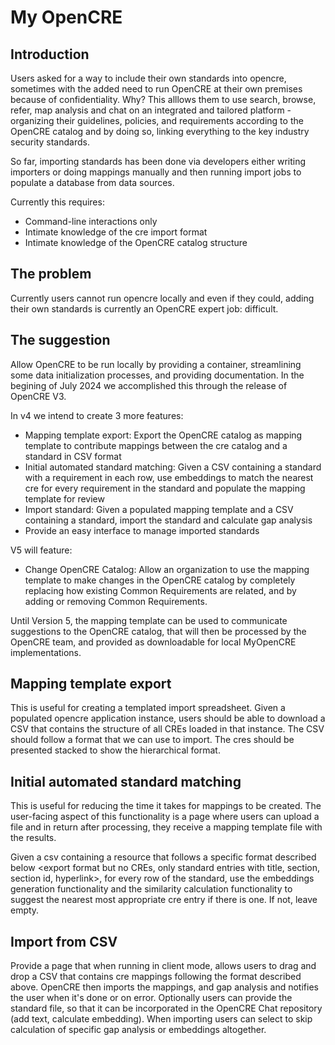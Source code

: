 # My OpenCRE


## Introduction 

Users asked for a way to include their own standards into opencre, sometimes with the added need to run OpenCRE at their own premises because of confidentiality.
Why?
This alllows them to use search, browse, refer, map analysis and chat on an integrated and tailored platform - organizing their guidelines, policies, and requirements according to the OpenCRE catalog and by doing so, linking everything to the key industry security standards.

So far, importing standards has been done via developers either writing importers or doing mappings manually and then running import jobs to populate a database from data sources.

Currently this requires: 
* Command-line interactions only
* Intimate knowledge of the cre import format 
* Intimate knowledge of the OpenCRE catalog structure

## The problem 

Currently users cannot run opencre locally and even if they could, adding their own standards is currently an OpenCRE expert job: difficult.

## The suggestion 

Allow OpenCRE to be run locally by providing a container, streamlining some data initialization processes, and providing documentation. In the begining of July 2024 we accomplished this through the release of OpenCRE V3.

In v4 we intend to create 3 more features:

* Mapping template export: Export the OpenCRE catalog as mapping template to contribute mappings between the cre catalog and a standard in CSV format
* Initial automated standard matching: Given a CSV containing a standard with a requirement in each row, use embeddings to match the nearest cre for every requirement in the standard and populate the mapping template for review
* Import standard: Given a populated mapping template and a CSV containing a standard, import the standard and calculate gap analysis
* Provide an easy interface to manage imported standards

V5 will feature:
* Change OpenCRE Catalog: Allow an organization to use the mapping template to make changes in the OpenCRE catalog by completely replacing how existing Common Requirements are related, and by adding or removing Common Requirements.

Until Version 5, the mapping template can be used to communicate suggestions to the OpenCRE catalog, that will then be processed by the OpenCRE team, and provided as downloadable for local MyOpenCRE implementations.

## Mapping template export

This is useful for creating a templated import spreadsheet.
Given a populated opencre application instance, users should be able to download a CSV that contains the structure of all CREs loaded in that instance.
The CSV should follow a format that we can use to import.
The cres should be presented stacked to show the hierarchical format.

## Initial automated standard matching

This is useful for reducing the time it takes for mappings to be created.
The user-facing aspect of this functionality is a page where users can upload a file and in return after processing, they receive a mapping template file with the results.

Given a csv containing a resource that follows a specific format described below <export format but no CREs, only standard entries with title, section, section id, hyperlink>, for every row of the standard, use the embeddings generation functionality and the similarity calculation functionality to suggest the nearest most appropriate cre entry if there is one. If not, leave empty.


## Import from CSV

Provide a page that when running in client mode, allows users to drag and drop a CSV that contains cre mappings following the format described above. OpenCRE then imports the mappings, and gap analysis and notifies the user when it's done or on error.
Optionally users can provide the standard file, so that it can be incorporated in the OpenCRE Chat repository (add text, calculate embedding).
When importing users can select to skip calculation of specific gap analysis or embeddings altogether.
